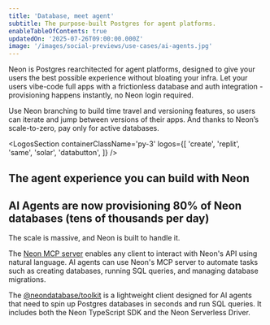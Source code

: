 ```yaml
---
title: 'Database, meet agent'
subtitle: The purpose-built Postgres for agent platforms.
enableTableOfContents: true
updatedOn: '2025-07-26T09:00:00.000Z'
image: '/images/social-previews/use-cases/ai-agents.jpg'
---
```


Neon is Postgres rearchitected for agent platforms, designed to give your users the best possible experience without bloating your infra. Let your users vibe-code full apps with a frictionless database and auth integration - provisioning happens instantly, no Neon login required.

Use Neon branching to build time travel and versioning features, so users can iterate and jump between versions of their apps. And thanks to Neon’s scale-to-zero, pay only for active databases.

<LogosSection containerClassName='py-3' logos={[
'create',
'replit',
'same',
'solar',
'databutton',
]} />

<QuoteBlock quote="The speed of provisioning and serverless scale-to-zero of Neon is critical for us. We can serve users iterating on quick ideas efficiently while also supporting them as they scale, without making them think about database setup." author="dhruv-amin" role="Co-founder at Create.xyz" />

## The agent experience you can build with Neon

<FeatureList />

<QuoteBlock quote="Integrating Neon was a no-brainer. It gives every Databutton app a production-grade Postgres database in seconds, with zero overhead. Our AI agent can now create, manage, and debug the entire stack, not just code." author="martin-skow-røed" role="CTO and co-founder of Databutton" />

## AI Agents are now provisioning 80% of Neon databases (tens of thousands per day)

The scale is massive, and Neon is built to handle it.

The [Neon MCP server](https://mcp.neon.tech/) enables any client to interact with Neon's API using natural language. AI agents can use Neon's MCP server to automate tasks such as creating databases, running SQL queries, and managing database migrations. 

The [@neondatabase/toolkit](https://github.com/neondatabase/toolkit) is a lightweight client designed for AI agents that need to spin up Postgres databases in seconds and run SQL queries. It includes both the Neon TypeScript SDK and the Neon Serverless Driver.

<QuoteBlock quote="The combination of flexible resource limits and nearly instant database provisioning made Neon a no-brainer." author="lincoln-bergeson" role="Infrastructure Engineer at Replit" />

<CTA title="Meet app.build, our reference agent" description="<a target='_blank' href='https://github.com/appdotbuild/'>app.build</a> is an open-source AI agent, serving as a reference implementation for any agent builder using Neon." buttonText="Explore the code" buttonUrl="https://github.com/appdotbuild/agent" />


<QuickLinks title="Start here" />

